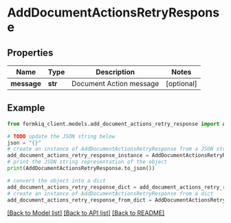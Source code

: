 # AddDocumentActionsRetryResponse


## Properties

Name | Type | Description | Notes
------------ | ------------- | ------------- | -------------
**message** | **str** | Document Action message | [optional] 

## Example

```python
from formkiq_client.models.add_document_actions_retry_response import AddDocumentActionsRetryResponse

# TODO update the JSON string below
json = "{}"
# create an instance of AddDocumentActionsRetryResponse from a JSON string
add_document_actions_retry_response_instance = AddDocumentActionsRetryResponse.from_json(json)
# print the JSON string representation of the object
print(AddDocumentActionsRetryResponse.to_json())

# convert the object into a dict
add_document_actions_retry_response_dict = add_document_actions_retry_response_instance.to_dict()
# create an instance of AddDocumentActionsRetryResponse from a dict
add_document_actions_retry_response_from_dict = AddDocumentActionsRetryResponse.from_dict(add_document_actions_retry_response_dict)
```
[[Back to Model list]](../README.md#documentation-for-models) [[Back to API list]](../README.md#documentation-for-api-endpoints) [[Back to README]](../README.md)


